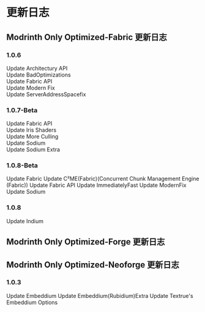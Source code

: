 # 更新日志

## Modrinth Only Optimized-Fabric 更新日志

### 1.0.6

Update Architectury API  
Update BadOptimizations  
Update Fabric API  
Update Modern Fix  
Update ServerAddressSpacefix  

### 1.0.7-Beta

Update Fabric API  
Update Iris Shaders  
Update More Culling  
Update Sodium  
Update Sodium Extra  

### 1.0.8-Beta

Update Fabric
Update C²ME(Fabric)(Concurrent Chunk Management Engine (Fabric))
Update Fabric API
Update ImmediatelyFast
Update ModernFix
Update Sodium

### 1.0.8

Update Indium

## Modrinth Only Optimized-Forge 更新日志

## Modrinth Only Optimized-Neoforge 更新日志

### 1.0.3

Update Embeddium
Update Embeddium(Rubidium)Extra
Update Textrue's Embeddium Options
